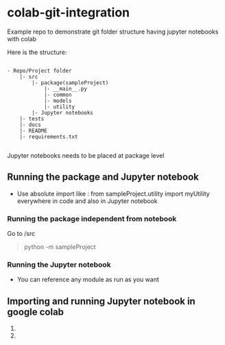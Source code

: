 # colab-git-integration
Example repo to demonstrate git folder structure having jupyter notebooks with colab

Here is the structure:

```console

- Repo/Project folder
    |- src
        |- package(sampleProject)
            |- __main__.py
            |- common
            |- models
            |- utility
        |- Jupyter notebooks
    |- tests
    |- docs
    |- README
    |- requirements.txt


```


Jupyter notebooks needs to be placed at package level 

## Running the package and Jupyter notebook 

- Use absolute import like : from sampleProject.utility import myUtility everywhere in code and also in Jupyter notebook


### Running the package independent from notebook 

Go to /src

> python -m sampleProject


### Running the Jupyter notebook

- You can reference any module as run as you want


## Importing and running Jupyter notebook in google colab

1. 
2. 


